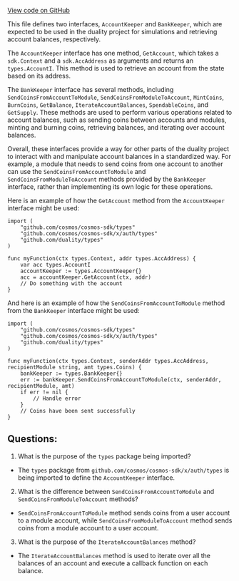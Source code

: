 [View code on GitHub](https://github.com/duality-labs/duality/dex/types/expected_keepers.go)

This file defines two interfaces, `AccountKeeper` and `BankKeeper`, which are expected to be used in the duality project for simulations and retrieving account balances, respectively. 

The `AccountKeeper` interface has one method, `GetAccount`, which takes a `sdk.Context` and a `sdk.AccAddress` as arguments and returns an `types.AccountI`. This method is used to retrieve an account from the state based on its address. 

The `BankKeeper` interface has several methods, including `SendCoinsFromAccountToModule`, `SendCoinsFromModuleToAccount`, `MintCoins`, `BurnCoins`, `GetBalance`, `IterateAccountBalances`, `SpendableCoins`, and `GetSupply`. These methods are used to perform various operations related to account balances, such as sending coins between accounts and modules, minting and burning coins, retrieving balances, and iterating over account balances. 

Overall, these interfaces provide a way for other parts of the duality project to interact with and manipulate account balances in a standardized way. For example, a module that needs to send coins from one account to another can use the `SendCoinsFromAccountToModule` and `SendCoinsFromModuleToAccount` methods provided by the `BankKeeper` interface, rather than implementing its own logic for these operations. 

Here is an example of how the `GetAccount` method from the `AccountKeeper` interface might be used:

```
import (
    "github.com/cosmos/cosmos-sdk/types"
    "github.com/cosmos/cosmos-sdk/x/auth/types"
    "github.com/duality/types"
)

func myFunction(ctx types.Context, addr types.AccAddress) {
    var acc types.AccountI
    accountKeeper := types.AccountKeeper{}
    acc = accountKeeper.GetAccount(ctx, addr)
    // Do something with the account
}
```

And here is an example of how the `SendCoinsFromAccountToModule` method from the `BankKeeper` interface might be used:

```
import (
    "github.com/cosmos/cosmos-sdk/types"
    "github.com/cosmos/cosmos-sdk/x/auth/types"
    "github.com/duality/types"
)

func myFunction(ctx types.Context, senderAddr types.AccAddress, recipientModule string, amt types.Coins) {
    bankKeeper := types.BankKeeper{}
    err := bankKeeper.SendCoinsFromAccountToModule(ctx, senderAddr, recipientModule, amt)
    if err != nil {
        // Handle error
    }
    // Coins have been sent successfully
}
```
## Questions: 
 1. What is the purpose of the `types` package being imported?
- The `types` package from `github.com/cosmos/cosmos-sdk/x/auth/types` is being imported to define the `AccountKeeper` interface.

2. What is the difference between `SendCoinsFromAccountToModule` and `SendCoinsFromModuleToAccount` methods?
- `SendCoinsFromAccountToModule` method sends coins from a user account to a module account, while `SendCoinsFromModuleToAccount` method sends coins from a module account to a user account.

3. What is the purpose of the `IterateAccountBalances` method?
- The `IterateAccountBalances` method is used to iterate over all the balances of an account and execute a callback function on each balance.
